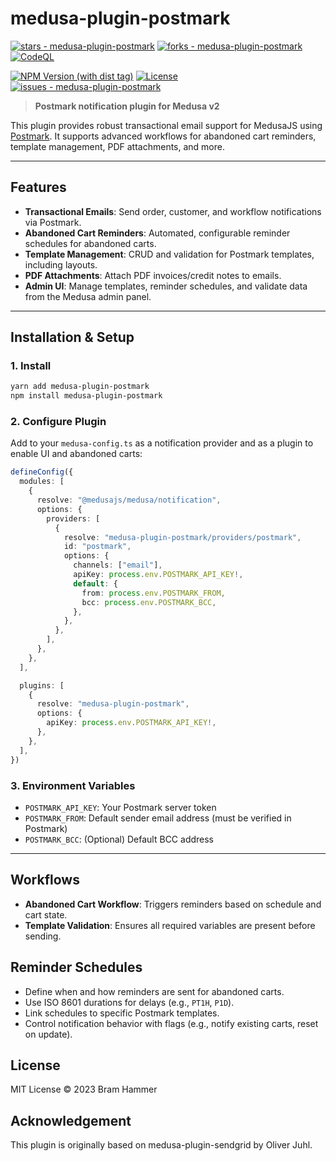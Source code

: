 # medusa-plugin-postmark

[![stars - medusa-plugin-postmark](https://img.shields.io/github/stars/Fullstak-nl/medusa-plugin-postmark?style=social)](https://github.com/Fullstak-nl/medusa-plugin-postmark)
[![forks - medusa-plugin-postmark](https://img.shields.io/github/forks/Fullstak-nl/medusa-plugin-postmark?style=social)](https://github.com/Fullstak-nl/medusa-plugin-postmark)
[![CodeQL](https://github.com/Fullstak-nl/medusa-plugin-postmark/actions/workflows/codeql.yml/badge.svg)](https://github.com/Fullstak-nl/medusa-plugin-postmark/actions/workflows/codeql.yml)

[![NPM Version (with dist tag)](https://img.shields.io/npm/v/medusa-plugin-postmark/latest)](https://www.npmjs.com/package/medusa-plugin-postmark)
[![License](https://img.shields.io/badge/License-MIT-blue)](#license)
[![issues - medusa-plugin-postmark](https://img.shields.io/github/issues/Fullstak-nl/medusa-plugin-postmark)](https://github.com/Fullstak-nl/medusa-plugin-postmark/issues)

> **Postmark notification plugin for Medusa v2**

This plugin provides robust transactional email support for MedusaJS using [Postmark](https://postmarkapp.com/). It supports advanced workflows for abandoned cart reminders, template management, PDF attachments, and more.

---

## Features

- **Transactional Emails**: Send order, customer, and workflow notifications via Postmark.
- **Abandoned Cart Reminders**: Automated, configurable reminder schedules for abandoned carts.
- **Template Management**: CRUD and validation for Postmark templates, including layouts.
- **PDF Attachments**: Attach PDF invoices/credit notes to emails.
- **Admin UI**: Manage templates, reminder schedules, and validate data from the Medusa admin panel.

---

## Installation & Setup

### 1. Install

```sh
yarn add medusa-plugin-postmark 
npm install medusa-plugin-postmark 
```

### 2. Configure Plugin

Add to your `medusa-config.ts` as a notification provider and as a plugin to enable UI and abandoned carts:

```ts
defineConfig({
  modules: [
    {
      resolve: "@medusajs/medusa/notification",
      options: {
        providers: [
          {
            resolve: "medusa-plugin-postmark/providers/postmark",
            id: "postmark",
            options: {
              channels: ["email"],
              apiKey: process.env.POSTMARK_API_KEY!,
              default: {
                from: process.env.POSTMARK_FROM,
                bcc: process.env.POSTMARK_BCC,
              },
            },
          },
        ],
      },
    },
  ],

  plugins: [
    {
      resolve: "medusa-plugin-postmark",
      options: {
        apiKey: process.env.POSTMARK_API_KEY!,
      },
    },
  ],
})
```

### 3. Environment Variables

- `POSTMARK_API_KEY`: Your Postmark server token
- `POSTMARK_FROM`: Default sender email address (must be verified in Postmark)
- `POSTMARK_BCC`: (Optional) Default BCC address

---

## Workflows

- **Abandoned Cart Workflow**: Triggers reminders based on schedule and cart state.
- **Template Validation**: Ensures all required variables are present before sending.

## Reminder Schedules

- Define when and how reminders are sent for abandoned carts.
- Use ISO 8601 durations for delays (e.g., `PT1H`, `P1D`).
- Link schedules to specific Postmark templates.
- Control notification behavior with flags (e.g., notify existing carts, reset on update).

## License

MIT License © 2023 Bram Hammer


## Acknowledgement

This plugin is originally based on medusa-plugin-sendgrid by Oliver Juhl.
